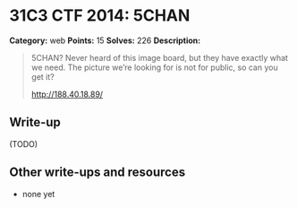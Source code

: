 # 31C3 CTF 2014: 5CHAN

**Category:** web
**Points:** 15
**Solves:** 226
**Description:**

> 5CHAN? Never heard of this image board, but they have exactly what we need. The picture we’re looking for is not for public, so can you get it?
>
> <http://188.40.18.89/>

## Write-up

(TODO)

## Other write-ups and resources

* none yet
